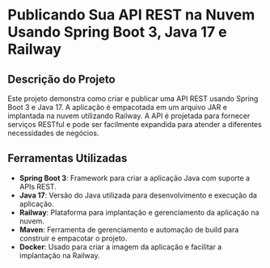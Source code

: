 # Publicando Sua API REST na Nuvem Usando Spring Boot 3, Java 17 e Railway

## Descrição do Projeto

Este projeto demonstra como criar e publicar uma API REST usando Spring Boot 3 e Java 17. A aplicação é empacotada em um arquivo JAR e implantada na nuvem utilizando Railway. A API é projetada para fornecer serviços RESTful e pode ser facilmente expandida para atender a diferentes necessidades de negócios.

## Ferramentas Utilizadas

- **Spring Boot 3**: Framework para criar a aplicação Java com suporte a APIs REST.
- **Java 17**: Versão do Java utilizada para desenvolvimento e execução da aplicação.
- **Railway**: Plataforma para implantação e gerenciamento da aplicação na nuvem.
- **Maven**: Ferramenta de gerenciamento e automação de build para construir e empacotar o projeto.
- **Docker**: Usado para criar a imagem da aplicação e facilitar a implantação na Railway.
